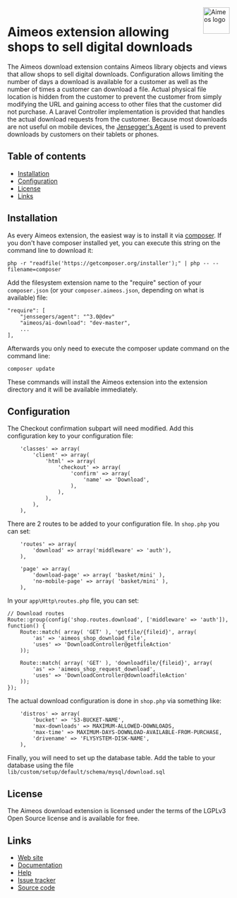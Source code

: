 <a href="https://aimeos.org/">
    <img src="https://aimeos.org/fileadmin/template/icons/logo.png" alt="Aimeos logo" title="Aimeos" align="right" height="60" />
</a>

Aimeos extension allowing shops to sell digital downloads
=========================================================

The Aimeos download extension contains Aimeos library objects and views that allow shops to sell digital downloads.
Configuration allows limiting the number of days a download is available for a customer as well as the number of times
a customer can download a file. Actual physical file location is hidden from the customer to prevent the customer
from simply modifying the URL and gaining access to other files that the customer did not purchase. A Laravel
Controller implementation is provided that handles the actual download requests from the customer. Because most
downloads are not useful on mobile devices, the [Jensegger's Agent](https://github.com/jenssegers/agent) is used to
prevent downloads by customers on their tablets or phones.

## Table of contents

- [Installation](#installation)
- [Configuration](#configuration)
- [License](#license)
- [Links](#links)

## Installation

As every Aimeos extension, the easiest way is to install it via [composer](https://getcomposer.org/). If you don't have composer installed yet, you can execute this string on the command line to download it:
```
php -r "readfile('https://getcomposer.org/installer');" | php -- --filename=composer
```

Add the filesystem extension name to the "require" section of your ```composer.json``` (or your ```composer.aimeos.json```, depending on what is available) file:
```
"require": [
    "jenssegers/agent": "^3.0@dev"
    "aimeos/ai-download": "dev-master",
    ...
],
```

Afterwards you only need to execute the composer update command on the command line:
```
composer update
```

These commands will install the Aimeos extension into the extension directory and it will be available immediately.

## Configuration

The Checkout confirmation subpart will need modified. Add this configuration key to your configuration file:
```
	'classes' => array(
        'client' => array(
            'html' => array(
                'checkout' => array(
                    'confirm' => array(
                        'name' => 'Download',
                    ),
                ),
            ),
        ),
	),
```

There are 2 routes to be added to your configuration file. In ```shop.php``` you can set:
```
	'routes' => array(
        'download' => array('middleware' => 'auth'),
	),

	'page' => array(
        'download-page' => array( 'basket/mini' ),
        'no-mobile-page' => array( 'basket/mini' ),
	),

```

In your ```app\Http\routes.php``` file, you can set:
```
// Download routes
Route::group(config('shop.routes.download', ['middleware' => 'auth']), function() {
    Route::match( array( 'GET' ), 'getfile/{fileid}', array(
        'as' => 'aimeos_shop_download_file',
        'uses' => 'DownloadController@getfileAction'
    ));
    
    Route::match( array( 'GET' ), 'downloadfile/{fileid}', array(
        'as' => 'aimeos_shop_request_download',
        'uses' => 'DownloadController@downloadfileAction'
    ));
});
```

The actual download configuration is done in ```shop.php``` via something like:
```
    'distros' => array(
        'bucket' => 'S3-BUCKET-NAME',
        'max-downloads' => MAXIMUM-ALLOWED-DOWNLOADS,
        'max-time' => MAXIMUM-DAYS-DOWNLOAD-AVAILABLE-FROM-PURCHASE,
        'drivename' => 'FLYSYSTEM-DISK-NAME',
    ),
```
Finally, you will need to set up the database table. Add the table to your database using
the file ```lib/custom/setup/default/schema/mysql/download.sql```

## License

The Aimeos download extension is licensed under the terms of the LGPLv3 Open Source license and is available for free.

## Links

* [Web site](https://aimeos.org/)
* [Documentation](https://aimeos.org/docs)
* [Help](https://aimeos.org/help)
* [Issue tracker](https://github.com/aimeos/ai-filesystem/issues)
* [Source code](https://github.com/aimeos/ai-filesystem)
